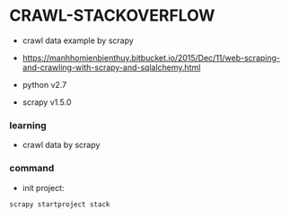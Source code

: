 # CRAWL-STACKOVERFLOW

* crawl data example by scrapy

* https://manhhomienbienthuy.bitbucket.io/2015/Dec/11/web-scraping-and-crawling-with-scrapy-and-sqlalchemy.html

* python v2.7

* scrapy v1.5.0

### learning

* crawl data by scrapy

### command

* init project:

`scrapy startproject stack`